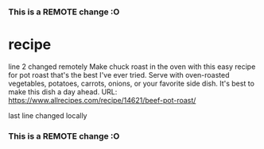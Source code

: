 ### This is a REMOTE change :O
# recipe
line 2 changed remotely
Make chuck roast in the oven with this easy recipe for pot roast that's the best I've ever tried. Serve with oven-roasted vegetables, potatoes, carrots, onions, or your favorite side dish. It's best to make this dish a day ahead.
URL: https://www.allrecipes.com/recipe/14621/beef-pot-roast/

last line changed locally
### This is a REMOTE change :O
